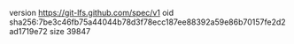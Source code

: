 version https://git-lfs.github.com/spec/v1
oid sha256:7be3c46fb75a44044b78d3f78ecc187ee88392a59e86b70157fe2d2ad1719e72
size 39847
